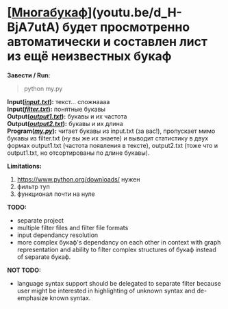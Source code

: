 # [[Многабукаф](https://youtu.be/d_H-BjA7utA "Привет Михалкову")](youtu.be/d_H-BjA7utA) будет просмотренно автоматически и составлен лист из ещё неизвестных букаф

**Завести / Run**:
> python my.py

**Input(_[input.txt](/input.txt)_):** текст... сложнаааа  
**Input(_[filter.txt](/filter.txt)_):** понятные букавы  
**Output(_[output1.txt](/output1.txt)_):** букавы и их частота  
**Output(_[output2.txt](/output2.txt)_):** букавы и их длина  
**Program(_[my.py](/my.py)_):** читает букавы из input.txt (за вас!), пропускает мимо букавы из filter.txt (ну вы же их знаете) и выводит статистику в двух формах output1.txt (частота появления в тексте), output2.txt (тоже что и output1.txt, но отсортированы по длине букавы).  

**Limitations:**  
1. https://www.python.org/downloads/ нужен  
2. фильтр туп  
3. функционал почти на нуле  

**TODO:**  
* separate project  
* multiple filter files and filter file formats  
* input dependancy resolution  
* more complex букаф's dependancy on each other in context with graph representation and ability to filter complex structures of букаф instead of separate букаф.  

**NOT TODO:**  
* language syntax support should be delegated to separate filter because user might be interested in highlighting of unknown syntax and  de-emphasize known syntax.  
